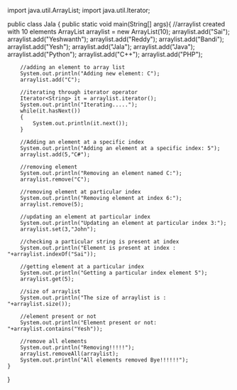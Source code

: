 import java.util.ArrayList;
import java.util.Iterator;

  
public class Jala {
	public static void main(String[] args){
		//arraylist created with 10 elements
		ArrayList<String> arraylist = new ArrayList<String>(10);
		arraylist.add("Sai");
		arraylist.add("Yeshwanth");
		arraylist.add("Reddy");
		arraylist.add("Bandi");
		arraylist.add("Yesh");
		arraylist.add("Jala");
		arraylist.add("Java");
		arraylist.add("Python");
		arraylist.add("C++");
		arraylist.add("PHP");
		
		//adding an element to array list
		System.out.println("Adding new element: C");
		arraylist.add("C");
		
		//iterating through iterator operator
		Iterator<String> it = arraylist.iterator();
		System.out.println("Iterating.....");
		while(it.hasNext())
		{
			System.out.println(it.next());
		}
		
		//Adding an element at a specific index
		System.out.println("Adding an element at a specific index: 5");
		arraylist.add(5,"C#");
		
		//removing element 
		System.out.println("Removing an element named C:");
		arraylist.remove("C");
		
		//removing element at particular index
		System.out.println("Removing element at index 6:");
		arraylist.remove(5);
		
		//updating an element at particular index
		System.out.println("Updating an element at particular index 3:");
		arraylist.set(3,"John");
		
		//checking a particular string is present at index
		System.out.println("Element is present at index : "+arraylist.indexOf("Sai"));
		
		//getting element at a particular index
		System.out.println("Getting a particular index element 5");
		arraylist.get(5);
		
		//size of arraylist
		System.out.println("The size of arraylist is : "+arraylist.size());
		
		//element present or not
		System.out.println("Element present or not: "+arraylist.contains("Yesh"));
		
		//remove all elements
		System.out.println("Removing!!!!!");
		arraylist.removeAll(arraylist);
		System.out.println("All elements removed Bye!!!!!!");
	}
}

